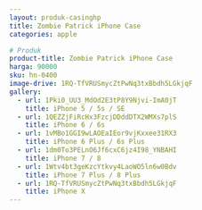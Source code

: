 ```yaml
---
layout: produk-casinghp
title: Zombie Patrick iPhone Case
categories: apple

# Produk
product-title: Zombie Patrick iPhone Case
harga: 90000
sku: hn-0400
image-drive: 1RQ-TfVRUSmycZtPwNq3txBbdh5LGkjqF
gallery:
  - url: 1Pki0_UU3_MdOd2E3tP8Y9Njvi-ImA0jT
    title: iPhone 5 / 5s / SE
  - url: 1QEZZjFiRcHx3FzcjDDddDTX2WMXs7plS
    title: iPhone 6 / 6s
  - url: 1vMBo1GGI9wLAOEaIEor9vjKxxee31RX3
    title: iPhone 6 Plus / 6s Plus
  - url: 1dm0To3PELnO6Jf6cxC6jz4I98_YNBAHI
    title: iPhone 7 / 8
  - url: 1Wtv4bt3geKzcYtkvy4LaoWO5ln6w0Bdv
    title: iPhone 7 Plus / 8 Plus
  - url: 1RQ-TfVRUSmycZtPwNq3txBbdh5LGkjqF
    title: iPhone X
---
```

